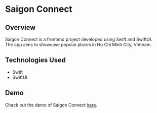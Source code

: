 # Saigon Connect

## Overview
Saigon Connect is a frontend project developed using Swift and SwiftUI. The app aims to showcase popular places in Ho Chi Minh City, Vietnam.

## Technologies Used
- Swift
- SwiftUI

## Demo
Check out the demo of Saigon Connect [here](https://www.youtube.com/watch?v=WIsydtp_zsg&t=181s).
